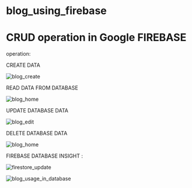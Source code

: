 # blog_using_firebase
# CRUD operation in Google FIREBASE

operation:


CREATE DATA

![blog_create](https://github.com/user-attachments/assets/f8cf6e95-782b-417a-adbe-421a48297ab1)

READ DATA FROM DATABASE

![blog_home](https://github.com/user-attachments/assets/04d4571b-f99f-488a-b3e9-10d7b776df90)

UPDATE DATABASE DATA

![blog_edit](https://github.com/user-attachments/assets/cbda4a02-fb3e-4ad2-a562-53111a5da828)


DELETE DATABASE DATA

![blog_home](https://github.com/user-attachments/assets/c77172dc-bb7e-4803-a533-2a42c7f76ce9)

FIREBASE DATABASE INSIGHT :

![firestore_update](https://github.com/user-attachments/assets/f5995933-d1f6-493e-80c2-83e039e4ea43)

![blog_usage_in_database](https://github.com/user-attachments/assets/1f5d3063-7c0b-44bc-b22c-b53a084f3032)

